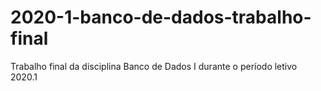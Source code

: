 # 2020-1-banco-de-dados-trabalho-final

Trabalho final da disciplina Banco de Dados I durante o período letivo 2020.1
